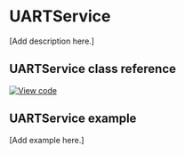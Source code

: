 # UARTService

[Add description here.]

## UARTService class reference

[![View code](https://www.mbed.com/embed/?type=library)](http://os.mbed.com/docs/v5.9/mbed-os-api-doxy/class_u_a_r_t_service.html)

## UARTService example

[Add example here.]
